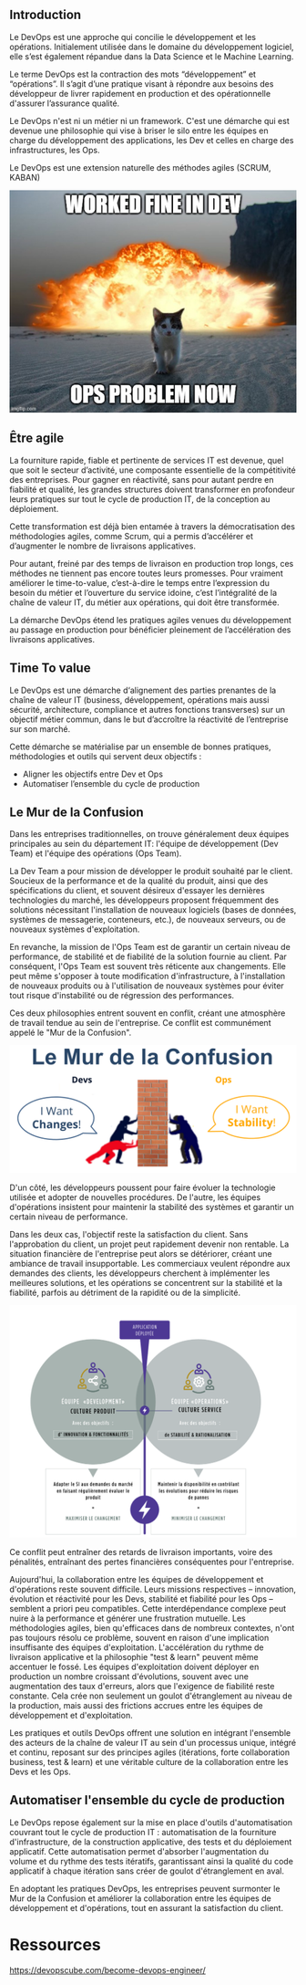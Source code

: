 ## Introduction 
Le DevOps est une approche qui concilie le développement et les opérations. Initialement utilisée dans le domaine du développement logiciel, elle s’est également répandue dans la Data Science et le Machine Learning. 

Le terme DevOps est la contraction des mots “développement” et “opérations”. 
Il s’agit d’une pratique visant à répondre aux  besoins des développeur de livrer rapidement en production et des opérationnelle d'assurer l’assurance qualité. 

Le DevOps n'est ni un métier ni un framework. C'est une démarche qui est devenue une philosophie qui vise à briser le silo entre les équipes en charge du développement des applications, les Dev et celles en charge des infrastructures, les Ops. 

Le DevOps est une extension naturelle des méthodes agiles (SCRUM, KABAN)

![Cat Ops Problem ](../../assets/meme/ops_probleme.jpg)


## Être agile

La fourniture rapide, fiable et pertinente de services IT est devenue, quel que soit le secteur d’activité, une composante essentielle de la compétitivité des entreprises. Pour gagner en réactivité, sans pour autant perdre en fiabilité et qualité, les grandes structures doivent transformer en profondeur leurs pratiques sur tout le cycle de production IT, de la conception au déploiement. 

Cette transformation est déjà bien entamée à travers la démocratisation des 
méthodologies agiles, comme Scrum, qui a permis d’accélérer et d’augmenter le 
nombre de livraisons applicatives. 

Pour autant, freiné par des temps de livraison en production trop longs, ces méthodes ne tiennent pas encore toutes leurs promesses. Pour vraiment améliorer le time-to-value, c’est-à-dire le temps entre l’expression du besoin du métier et l’ouverture du service idoine, c’est l’intégralité de la chaîne de valeur IT, du métier aux opérations, qui doit être transformée. 

La démarche DevOps étend les pratiques agiles venues du développement au passage 
en production pour bénéficier pleinement de l’accélération des livraisons applicatives.


## Time To value 

Le DevOps est une démarche d‘alignement des parties prenantes de la chaîne 
de valeur IT (business, développement, opérations mais aussi sécurité, 
architecture, compliance et autres fonctions transverses) sur un objectif métier 
commun, dans le but d’accroître la réactivité de l’entreprise sur son marché.

Cette démarche se matérialise par un ensemble de bonnes pratiques, méthodologies et outils qui servent deux objectifs :
- Aligner les objectifs entre Dev et Ops
- Automatiser l’ensemble du cycle de production

## Le Mur de la Confusion
Dans les entreprises traditionnelles, on trouve généralement deux équipes principales au sein du département IT: l'équipe de développement (Dev Team) et l'équipe des opérations (Ops Team).

La Dev Team a pour mission de développer le produit souhaité par le client. Soucieux de la performance et de la qualité du produit, ainsi que des spécifications du client, et souvent désireux d'essayer les dernières technologies du marché, les développeurs proposent fréquemment des solutions nécessitant l'installation de nouveaux logiciels (bases de données, systèmes de messagerie, conteneurs, etc.), de nouveaux serveurs, ou de nouveaux systèmes d'exploitation.

En revanche, la mission de l'Ops Team est de garantir un certain niveau de performance, de stabilité et de fiabilité de la solution fournie au client. Par conséquent, l'Ops Team est souvent très réticente aux changements. Elle peut même s'opposer à toute modification d'infrastructure, à l'installation de nouveaux produits ou à l'utilisation de nouveaux systèmes pour éviter tout risque d'instabilité ou de régression des performances.

Ces deux philosophies entrent souvent en conflit, créant une atmosphère de travail tendue au sein de l'entreprise. Ce conflit est communément appelé le "Mur de la Confusion".

![Mur de la confusion ](../../assets/Images/Culture/mur-de-la-confusion-2.png)

D'un côté, les développeurs poussent pour faire évoluer la technologie utilisée et adopter de nouvelles procédures. De l'autre, les équipes d'opérations insistent pour maintenir la stabilité des systèmes et garantir un certain niveau de performance.

Dans les deux cas, l'objectif reste la satisfaction du client. Sans l'approbation du client, un projet peut rapidement devenir non rentable. La situation financière de l'entreprise peut alors se détériorer, créant une ambiance de travail insupportable. Les commerciaux veulent répondre aux demandes des clients, les développeurs cherchent à implémenter les meilleures solutions, et les opérations se concentrent sur la stabilité et la fiabilité, parfois au détriment de la rapidité ou de la simplicité.

![Mur de la confusion ](../../assets/Images/Culture/mur-de-la-confusion.png)

Ce conflit peut entraîner des retards de livraison importants, voire des pénalités, entraînant des pertes financières conséquentes pour l'entreprise.

Aujourd'hui, la collaboration entre les équipes de développement et d'opérations reste souvent difficile. Leurs missions respectives – innovation, évolution et réactivité pour les Devs, stabilité et fiabilité pour les Ops – semblent a priori peu compatibles. Cette interdépendance complexe peut nuire à la performance et générer une frustration mutuelle. Les méthodologies agiles, bien qu'efficaces dans de nombreux contextes, n'ont pas toujours résolu ce problème, souvent en raison d'une implication insuffisante des équipes d'exploitation. L'accélération du rythme de livraison applicative et la philosophie "test & learn" peuvent même accentuer le fossé. Les équipes d'exploitation doivent déployer en production un nombre croissant d'évolutions, souvent avec une augmentation des taux d'erreurs, alors que l'exigence de fiabilité reste constante. Cela crée non seulement un goulot d'étranglement au niveau de la production, mais aussi des frictions accrues entre les équipes de développement et d'exploitation.

Les pratiques et outils DevOps offrent une solution en intégrant l'ensemble des acteurs de la chaîne de valeur IT au sein d'un processus unique, intégré et continu, reposant sur des principes agiles (itérations, forte collaboration business, test & learn) et une véritable culture de la collaboration entre les Devs et les Ops.

## Automatiser l'ensemble du cycle de production
Le DevOps repose également sur la mise en place d'outils d'automatisation couvrant tout le cycle de production IT : automatisation de la fourniture d'infrastructure, de la construction applicative, des tests et du déploiement applicatif. Cette automatisation permet d'absorber l'augmentation du volume et du rythme des tests itératifs, garantissant ainsi la qualité du code applicatif à chaque itération sans créer de goulot d'étranglement en aval.

En adoptant les pratiques DevOps, les entreprises peuvent surmonter le Mur de la Confusion et améliorer la collaboration entre les équipes de développement et d'opérations, tout en assurant la satisfaction du client.


# Ressources
https://devopscube.com/become-devops-engineer/